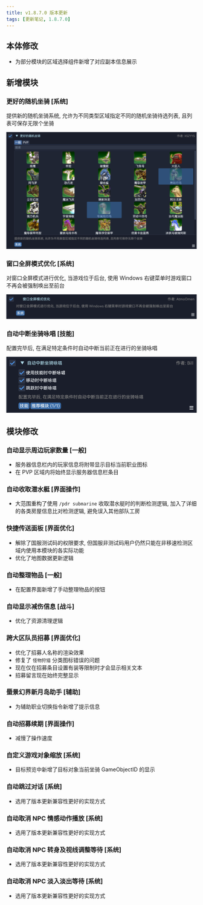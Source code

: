 ```yaml
---
title: v1.8.7.0 版本更新
tags: [更新笔记, 1.8.7.0]
---
```


## 本体修改

- 为部分模块的区域选择组件新增了对应副本信息展示

## 新增模块

### 更好的随机坐骑 [系统]

提供新的随机坐骑系统, 允许为不同类型区域指定不同的随机坐骑待选列表, 且列表可保存无限个坐骑

![BetterMountRoulette](/assets/Changelog/1.8.7.0/BetterMountRoulette.png)

### 窗口全屏模式优化 [系统]

对窗口全屏模式进行优化, 当游戏位于后台, 使用 Windows 右键菜单时游戏窗口不再会被强制唤出至前台

![OptimizedBorderlessWindow](/assets/Changelog/1.8.7.0/OptimizedBorderlessWindow.png)

### 自动中断坐骑咏唱 [技能]

配置完毕后, 在满足特定条件时自动中断当前正在进行的坐骑咏唱

![AutoCancelMountCast](/assets/Changelog/1.8.7.0/AutoCancelMountCast.png)

## 模块修改

### 自动显示周边玩家数量 [一般]

- 服务器信息栏内的玩家信息将附带显示目标当前职业图标
- 在 PVP 区域内将始终显示服务器信息栏条目

### 自动收取潜水艇 [界面操作]

- 大范围重构了使用 `/pdr submarine` 收取潜水艇时的判断检测逻辑, 加入了详细的各类房屋信息比对检测逻辑, 避免误入其他部队工房

### 快捷传送面板 [界面优化]

- 解除了国服测试码的权限要求, 但国服非测试码用户仍然只能在非移速检测区域内使用本模块的各实际功能
- 优化了地图数据更新逻辑

### 自动整理物品 [一般]

- 在配置界面新增了手动整理物品的按钮

### 自动显示减伤信息 [战斗]

- 优化了资源清理逻辑

### 跨大区队员招募 [界面优化]

- 优化了招募人名称的渲染效果
- 修复了 `怪物狩猎` 分类图标错误的问题
- 现在仅在招募条目设置有装等限制时才会显示相关文本
- 招募留言现在始终完整显示

### 蜃景幻界新月岛助手 [辅助]

- 为辅助职业切换指令新增了提示信息

### 自动招募续期 [界面操作]

- 减慢了操作速度

### 自定义游戏对象缩放 [系统]

- 目标预览中新增了目标对象当前坐骑 GameObjectID 的显示

### 自动跳过对话 [系统]

- 选用了版本更新兼容性更好的实现方式

### 自动取消 NPC 情感动作播放 [系统]

- 选用了版本更新兼容性更好的实现方式

### 自动取消 NPC 转身及视线调整等待 [系统]

- 选用了版本更新兼容性更好的实现方式

### 自动取消 NPC 淡入淡出等待 [系统]

- 选用了版本更新兼容性更好的实现方式